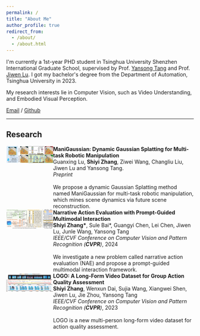 ```yaml
---
permalink: /
title: "About Me"
author_profile: true
redirect_from: 
  - /about/
  - /about.html
---
```


I'm currently a 1st-year PHD student in Tsinghua University Shenzhen International Graduate School, supervised by Prof. [Yansong Tang](https://andytang15.github.io/) and Prof. [Jiwen Lu](http://ivg.au.tsinghua.edu.cn/Jiwen_Lu/biography.html). I got my bachelor's degree from the Department of Automation, Tsinghua University in 2023.

My research interests lie in Computer Vision, such as Video Understanding, and Embodied Visual Perception.

[Email](mailto:sy-zhang23@mails.tsinghua.edu.cn) / [Github](https://github.com/shiyi-zh0408)

---
Research
---
<!--Paper 1-->
<div class="row">   
    <div class="column" style="float:left;width:25%"> 
     	  <img src="../images/maga.png">
    </div>
    <div class="column" style="float:left;width:75%">    
        <b>ManiGaussian: Dynamic Gaussian Splatting for Multi-task Robotic Manipulation</b><br>
        Guanxing Lu, <b>Shiyi Zhang</b>, Ziwei Wang, Changliu Liu, Jiwen Lu and Yansong Tang.<br>
        <i>Preprint</i><br>
        <br>
        We propose a dynamic Gaussian Splatting method named ManiGaussian for multi-task robotic manipulation, which mines scene dynamics via future scene reconstruction.
    </div> 
</div>

<!--Paper 2-->
<div class="row">   
    <div class="column" style="float:left;width:25%"> 
     	  <img src="../images/nae.png">
    </div>
    <div class="column" style="float:left;width:75%">    
        <b>Narrative Action Evaluation with Prompt-Guided Multimodal Interaction</b><br>
        <b>Shiyi Zhang*</b>, Sule Bai*, Guangyi Chen, Lei Chen, Jiwen Lu, Junle Wang, Yansong Tang<br>
         <i>IEEE/CVF Conference on Computer Vision and Pattern Recognition (<b>CVPR</b>)</i>, 2024<br>
        <br>
        We investigate a new problem called narrative action evaluation (NAE) and propose a prompt-guided multimodal interaction framework.
    </div> 
</div>

<!--Paper 3-->
<div class="row">   
    <div class="column" style="float:left;width:25%"> 
     	  <img src="../images/logo.png">
    </div>
    <div class="column" style="float:left;width:75%">    
        <b>LOGO: A Long-Form Video Dataset for Group Action Quality Assessment</b><br>
        <b>Shiyi Zhang</b>, Wenxun Dai, Sujia Wang, Xiangwei Shen, Jiwen Lu, Jie Zhou, Yansong Tang<br>
         <i>IEEE/CVF Conference on Computer Vision and Pattern Recognition (<b>CVPR</b>)</i>, 2023<br>
        <br>
        LOGO is a new multi-person long-form video dataset for action quality assessment.
    </div> 
</div>

